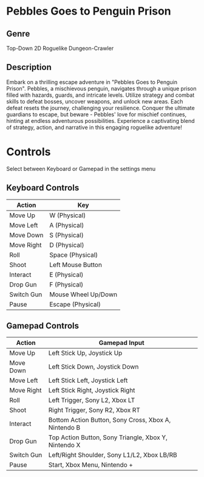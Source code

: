 # Pebbles Goes to Penguin Prison

## Genre
Top-Down 2D Roguelike Dungeon-Crawler

## Description
Embark on a thrilling escape adventure in "Pebbles Goes to Penguin Prison". Pebbles, a mischievous penguin, navigates through a unique prison filled with hazards, guards, and intricate levels. Utilize strategy and combat skills to defeat bosses, uncover weapons, and unlock new areas. Each defeat resets the journey, challenging your resilience. Conquer the ultimate guardians to escape, but beware - Pebbles' love for mischief continues, hinting at endless adventurous possibilities. Experience a captivating blend of strategy, action, and narrative in this engaging roguelike adventure!

# Controls

Select between Keyboard or Gamepad in the settings menu

## Keyboard Controls
| Action      | Key                 |
|-------------|---------------------|
| Move Up     | W (Physical)        |
| Move Left   | A (Physical)        |
| Move Down   | S (Physical)        |
| Move Right  | D (Physical)        |
| Roll        | Space (Physical)    |
| Shoot       | Left Mouse Button   |
| Interact    | E (Physical)        |
| Drop Gun    | F (Physical)        |
| Switch Gun  | Mouse Wheel Up/Down |
| Pause       | Escape (Physical)   |

## Gamepad Controls
| Action      | Gamepad Input                                          |
|-------------|--------------------------------------------------------|
| Move Up     | Left Stick Up, Joystick Up                             |
| Move Down   | Left Stick Down, Joystick Down                         |
| Move Left   | Left Stick Left, Joystick Left                         |
| Move Right  | Left Stick Right, Joystick Right                       |
| Roll        | Left Trigger, Sony L2, Xbox LT                         |
| Shoot       | Right Trigger, Sony R2, Xbox RT                        |
| Interact    | Bottom Action Button, Sony Cross, Xbox A, Nintendo B   |
| Drop Gun    | Top Action Button, Sony Triangle, Xbox Y, Nintendo X   |
| Switch Gun  | Left/Right Shoulder, Sony L1/L2, Xbox LB/RB            |
| Pause       | Start, Xbox Menu, Nintendo +                           |
